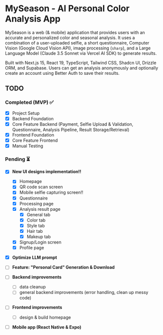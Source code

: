 # MySeason - AI Personal Color Analysis App

MySeason is a web (& mobile) application that provides users with an accurate and personalized color and seasonal analysis. It uses a combination of a user-uploaded selfie, a short questionnaire, Computer Vision (Google Cloud Vision API), image processing (`sharp`), and a Large Language Model (Claude 3.5 Sonnet via Vercel AI SDK) to generate results.

Built with Next.js 15, React 19, TypeScript, Tailwind CSS, Shadcn UI, Drizzle ORM, and Supabase. Users can get an analysis anonymously and optionally create an account using Better Auth to save their results.

## TODO

### Completed (MVP) ✅

- [x] Project Setup
- [x] Backend Foundation
- [x] Core Feature Backend (Payment, Selfie Upload & Validation, Questionnaire, Analysis Pipeline, Result Storage/Retrieval)
- [x] Frontend Foundation
- [x] Core Feature Frontend
- [x] Manual Testing

### Pending ⏳

- [x] **New UI designs implementation!!**

  - [x] Homepage
  - [x] QR code scan screen
  - [x] Mobile selfie capturing screen!!
  - [x] Questionnaire
  - [x] Processing page
  - [x] Analysis result page
    - [x] General tab
    - [x] Color tab
    - [x] Style tab
    - [x] Hair tab
    - [x] Makeup tab
  - [x] Signup/Login screen
  - [x] Profile page

- [x] **Optimize LLM prompt**
- [ ] **Feature: "Personal Card" Generation & Download**
- [ ] **Backend improvements**
  - [ ] data cleanup
  - [ ] general backend improvements (error handling, clean up messy code)
- [ ] **Frontend improvements**
  - [ ] design & build homepage
- [ ] **Mobile app (React Native & Expo)**
